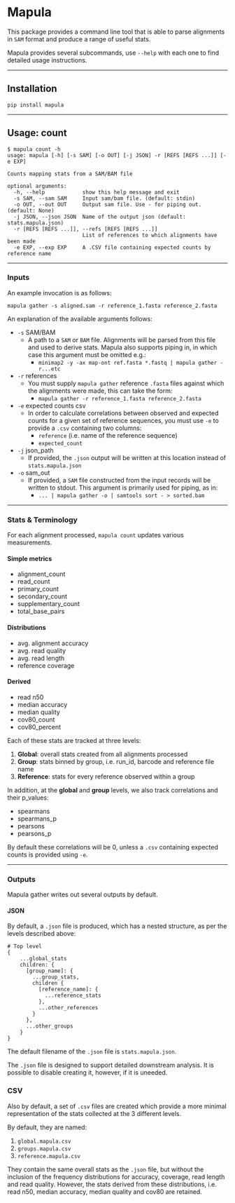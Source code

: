 # Mapula

This package provides a command line tool that is able to parse alignments in `SAM` format and produce a range of useful stats.

Mapula provides several subcommands, use `--help` with each
one to find detailed usage instructions.

---
## Installation

```
pip install mapula
```
---
## Usage: count
```
$ mapula count -h
usage: mapula [-h] [-s SAM] [-o OUT] [-j JSON] -r [REFS [REFS ...]] [-e EXP]

Counts mapping stats from a SAM/BAM file

optional arguments:
  -h, --help            show this help message and exit
  -s SAM, --sam SAM     Input sam/bam file. (default: stdin)
  -o OUT, --out OUT     Output sam file. Use - for piping out. (default: None)
  -j JSON, --json JSON  Name of the output json (default: stats.mapula.json)
  -r [REFS [REFS ...]], --refs [REFS [REFS ...]]
                        List of references to which alignments have been made
  -e EXP, --exp EXP     A .CSV file containing expected counts by reference name
```
---
### **Inputs**

An example invocation is as follows:

```
mapula gather -s aligned.sam -r reference_1.fasta reference_2.fasta
```

An explanation of the available arguments follows:
- `-s` SAM/BAM
  - A path to a `SAM` or `BAM` file. Alignments will be parsed from this file and used to derive stats. Mapula also supports piping in, in which case this argument must be omitted e.g.:
    - ```minimap2 -y -ax map-ont ref.fasta *.fastq | mapula gather -r...etc```
- `-r` references
  - You must supply `mapula gather` reference `.fasta` files against which the alignments were made, this can take the form:
    - ```mapula gather -r reference_1.fasta reference_2.fasta```
- `-e` expected counts csv
  - In order to calculate correlations between observed and expected counts for a given set of reference sequences, you must use `-e` to provide a `.csv` containing two columns: 
    - `reference` (i.e. name of the reference sequence)
    - `expected_count`
- `-j` json_path
  - If provided, the `.json` output will be written at this location instead of `stats.mapula.json`
- `-o` sam_out
  - If provided, a `SAM` file constructed from the input records will be written to stdout. This argument is primarily used for piping, as in:
    - ```... | mapula gather -o | samtools sort - > sorted.bam```

---
### **Stats & Terminology**
For each alignment processed, `mapula count` updates various measurements.

#### Simple metrics
- alignment_count
- read_count
- primary_count
- secondary_count
- supplementary_count
- total_base_pairs

#### Distributions
- avg. alignment accuracy
- avg. read quality
- avg. read length
- reference coverage

#### Derived
- read n50
- median accuracy
- median quality
- cov80_count
- cov80_percent

Each of these stats are tracked at three levels:

1) **Global**: overall stats created from all alignments processed
2) **Group**: stats binned by group, i.e. run_id, barcode and reference file name
3) **Reference**: stats for every reference observed within a group

In addition, at the **global** and **group** levels, we also track correlations and their p_values:

- spearmans
- spearmans_p
- pearsons
- pearsons_p

By default these correlations will be 0, unless a `.csv` containing expected counts is provided using `-e`.

---
### **Outputs**
Mapula gather writes out several outputs by default.

#### JSON
By default, a `.json` file is produced, which has a nested structure, as per the levels described above:
```
# Top level
{
    ...global_stats
    children: {
      [group_name]: {
        ...group_stats,
        children {
          [reference_name]: {
            ...reference_stats
          },
          ...other_references
        }
      },
      ...other_groups
    }
}

```
The default filename of the `.json` file is `stats.mapula.json`.

The `.json` file is designed to support detailed downstream analysis. It is possible to disable creating it, however, if it is uneeded.

### CSV
Also by default, a set of `.csv` files are created which provide a more minimal representation of the stats collected at the 3 different levels.

By default, they are named:

1) `global.mapula.csv`
2) `groups.mapula.csv`
3) `reference.mapula.csv`

They contain the same overall stats as the `.json` file, but without the inclusion of the frequency distributions for accuracy, coverage, read length and read quality. However, the stats derived from these distributions, i.e. read n50, median accuracy, median quality and cov80 are retained.